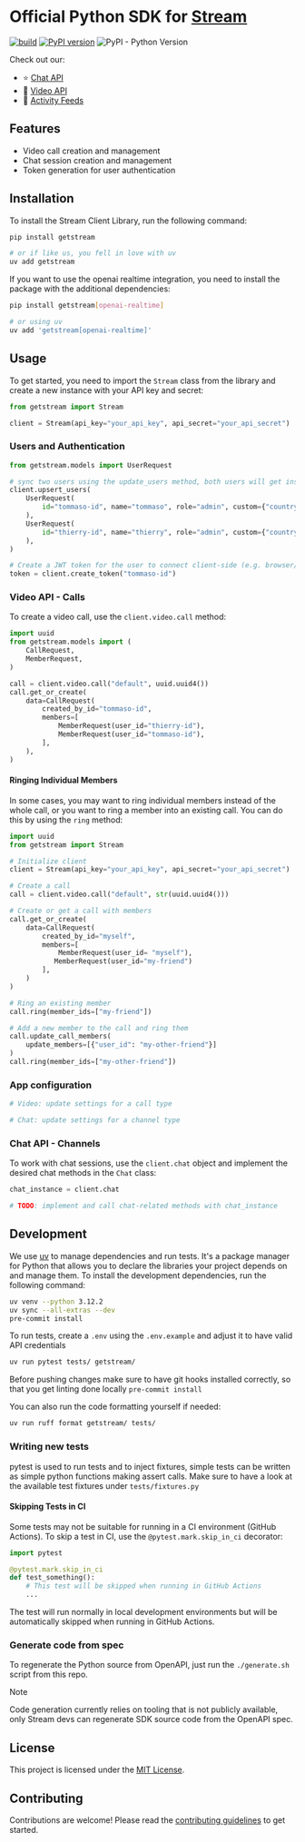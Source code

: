 # Official Python SDK for [Stream](https://getstream.io/)

[![build](https://github.com/GetStream/stream-py/actions/workflows/ci.yml/badge.svg)](https://github.com/GetStream/stream-py/actions) [![PyPI version](https://badge.fury.io/py/getstream.svg)](http://badge.fury.io/py/getstream) ![PyPI - Python Version](https://img.shields.io/pypi/pyversions/getstream.svg)

Check out our:

- ⭐ [Chat API](https://getstream.io/chat/)
- 📱 [Video API](https://getstream.io/video/)
- 🔔 [Activity Feeds](https://getstream.io/activity-feeds/)

## Features

- Video call creation and management
- Chat session creation and management
- Token generation for user authentication

## Installation

To install the Stream Client Library, run the following command:

```sh
pip install getstream

# or if like us, you fell in love with uv
uv add getstream
```

If you want to use the openai realtime integration, you need to install the package with the additional dependencies:

```sh
pip install getstream[openai-realtime]

# or using uv
uv add 'getstream[openai-realtime]'
```

## Usage

To get started, you need to import the `Stream` class from the library and create a new instance with your API key and secret:

```python
from getstream import Stream

client = Stream(api_key="your_api_key", api_secret="your_api_secret")
```

### Users and Authentication

```python
from getstream.models import UserRequest

# sync two users using the update_users method, both users will get insert or updated
client.upsert_users(
    UserRequest(
        id="tommaso-id", name="tommaso", role="admin", custom={"country": "NL"}
    ),
    UserRequest(
        id="thierry-id", name="thierry", role="admin", custom={"country": "US"}
    ),
)

# Create a JWT token for the user to connect client-side (e.g. browser/mobile app)
token = client.create_token("tommaso-id")
```

### Video API - Calls

To create a video call, use the `client.video.call` method:

```python
import uuid
from getstream.models import (
    CallRequest,
    MemberRequest,
)

call = client.video.call("default", uuid.uuid4())
call.get_or_create(
    data=CallRequest(
        created_by_id="tommaso-id",
        members=[
            MemberRequest(user_id="thierry-id"),
            MemberRequest(user_id="tommaso-id"),
        ],
    ),
)
```

#### Ringing Individual Members

In some cases, you may want to ring individual members instead of the whole call, or you want to ring a member into an existing call. You can do this by using the `ring` method:

```python
import uuid
from getstream import Stream

# Initialize client
client = Stream(api_key="your_api_key", api_secret="your_api_secret")

# Create a call
call = client.video.call("default", str(uuid.uuid4()))

# Create or get a call with members
call.get_or_create(
    data=CallRequest(
        created_by_id="myself",
        members=[
            MemberRequest(user_id= "myself"), 
           MemberRequest(user_id="my-friend")
        ],
    )
)

# Ring an existing member
call.ring(member_ids=["my-friend"])

# Add a new member to the call and ring them
call.update_call_members(
    update_members=[{"user_id": "my-other-friend"}]
)
call.ring(member_ids=["my-other-friend"])
```

### App configuration

```python
# Video: update settings for a call type

# Chat: update settings for a channel type
```


### Chat API - Channels

To work with chat sessions, use the `client.chat` object and implement the desired chat methods in the `Chat` class:

```python
chat_instance = client.chat

# TODO: implement and call chat-related methods with chat_instance
```

## Development

We use [uv](https://github.com/astral-sh/uv) to manage dependencies and run tests. It's a package manager for Python that allows you to declare the libraries your project depends on and manage them.
To install the development dependencies, run the following command:

```sh
uv venv --python 3.12.2
uv sync --all-extras --dev
pre-commit install
```

To run tests, create a `.env` using the `.env.example` and adjust it to have valid API credentials
```sh
uv run pytest tests/ getstream/
```

Before pushing changes make sure to have git hooks installed correctly, so that you get linting done locally `pre-commit install`

You can also run the code formatting yourself if needed:

```sh
uv run ruff format getstream/ tests/
```

### Writing new tests

pytest is used to run tests and to inject fixtures, simple tests can be written as simple python functions making assert calls. Make sure to have a look at the available test fixtures under `tests/fixtures.py`

#### Skipping Tests in CI

Some tests may not be suitable for running in a CI environment (GitHub Actions). To skip a test in CI, use the `@pytest.mark.skip_in_ci` decorator:

```python
import pytest

@pytest.mark.skip_in_ci
def test_something():
    # This test will be skipped when running in GitHub Actions
    ...
```

The test will run normally in local development environments but will be automatically skipped when running in GitHub Actions.

### Generate code from spec

To regenerate the Python source from OpenAPI, just run the `./generate.sh` script from this repo.

> [!NOTE]
> Code generation currently relies on tooling that is not publicly available, only Stream devs can regenerate SDK source code from the OpenAPI spec.

## License

This project is licensed under the [MIT License](LICENSE).

## Contributing

Contributions are welcome! Please read the [contributing guidelines](CONTRIBUTING.md) to get started.
